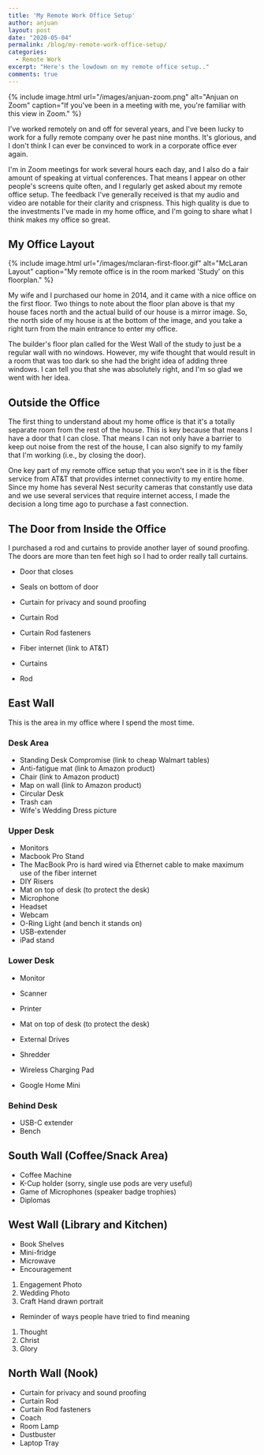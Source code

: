 ```yaml
---
title: 'My Remote Work Office Setup'
author: anjuan
layout: post
date: "2020-05-04"
permalink: /blog/my-remote-work-office-setup/
categories:
  - Remote Work
excerpt: "Here's the lowdown on my remote office setup.."
comments: true
---
```


{% include image.html url="/images/anjuan-zoom.png" alt="Anjuan on Zoom" caption="If you've been in a meeting with me, you're familiar with this view in Zoom." %}

I've worked remotely on and off for several years, and I've been lucky to work for a fully remote company over he past nine months. It's glorious, and I don't think I can ever be convinced to work in a corporate office ever again.

I'm in Zoom meetings for work several hours each day, and I also do a fair amount of speaking at virtual conferences. That means I appear on other people's screens quite often, and I regularly get asked about my remote office setup. The feedback I've generally received is that my audio and video are notable for their clarity and crispness. This high quality is due to the investments I've made in my home office, and I'm going to share what I think makes my office so great.

## My Office Layout

{% include image.html url="/images/mclaran-first-floor.gif" alt="McLaran Layout" caption="My remote office is in the room marked 'Study' on this floorplan." %}

My wife and I purchased our home in 2014, and it came with a nice office on the first floor. Two things to note about the floor plan above is that my house faces north and the actual build of our house is a mirror image. So, the north side of my house is at the bottom of the image, and you take a right turn from the main entrance to enter my office.

The builder's floor plan called for the West Wall of the study to just be a regular wall with no windows. However, my wife thought that would result in a room that was too dark so she had the bright idea of adding three windows. I can tell you that she was absolutely right, and I'm so glad we went with her idea.

## Outside the Office

The first thing to understand about my home office is that it's a totally separate room from the rest of the house. This is key because that means I have a door that I can close. That means I can not only have a barrier to keep out noise from the rest of the house, I can also signify to my family that I'm working (i.e., by closing the door).

One key part of my remote office setup that you won't see in it is the fiber service from AT&T that provides internet connectivity to my entire home. Since my home has several Nest security cameras that constantly use data and we use several services that require internet access, I made the decision a long time ago to purchase a fast connection.

## The Door from Inside the Office

I purchased a rod and curtains to provide another layer of sound proofing. The doors are more than ten feet high so I had to order really tall curtains.

* Door that closes
* Seals on bottom of door
* Curtain for privacy and sound proofing
* Curtain Rod
* Curtain Rod fasteners
* Fiber internet (link to AT&T)

* Curtains
* Rod

## East Wall

This is the area in my office where I spend the most time.

### Desk Area

* Standing Desk Compromise (link to cheap Walmart tables)
* Anti-fatigue mat (link to Amazon product)
* Chair (link to Amazon product)
* Map on wall (link to Amazon product)
* Circular Desk
* Trash can
* Wife's Wedding Dress picture

### Upper Desk

* Monitors
* Macbook Pro Stand
* The MacBook Pro is hard wired via Ethernet cable to make maximum use of the fiber internet
* DIY Risers
* Mat on top of desk (to protect the desk)
* Microphone
* Headset
* Webcam
* O-Ring Light (and bench it stands on)
* USB-extender
* iPad stand

### Lower Desk

* Monitor
* Scanner
* Printer
* Mat on top of desk (to protect the desk)

* External Drives

* Shredder
* Wireless Charging Pad
* Google Home Mini

### Behind Desk

* USB-C extender
* Bench

## South Wall (Coffee/Snack Area)

* Coffee Machine
* K-Cup holder (sorry, single use pods are very useful)
* Game of Microphones (speaker badge trophies)
* Diplomas

## West Wall (Library and Kitchen)

* Book Shelves
* Mini-fridge
* Microwave
* Encouragement

1. Engagement Photo
2. Wedding Photo
3. Craft Hand drawn portrait

* Reminder of ways people have tried to find meaning

1. Thought
2. Christ
3. Glory

## North Wall (Nook)

* Curtain for privacy and sound proofing
* Curtain Rod
* Curtain Rod fasteners
* Coach
* Room Lamp
* Dustbuster
* Laptop Tray